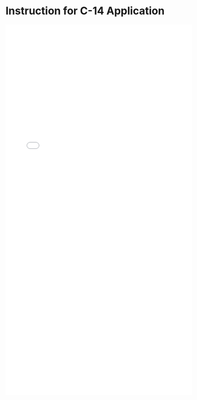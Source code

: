 # Instruction for C-14 Application

<iframe src="/nanodocs/assets/pdfjs/web/viewer.html?file=/nanodocs/assets/pdfs/policy/C-14.pdf" width="100%" height="1000px" style="border: none;"></iframe>